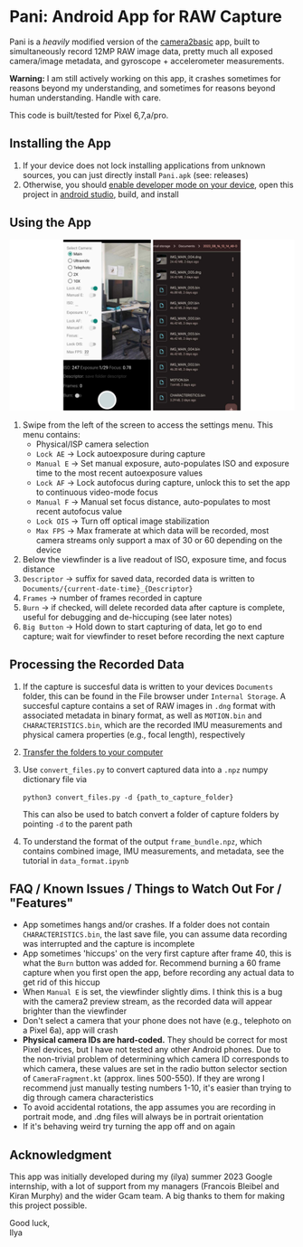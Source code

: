 # Pani: Android App for RAW Capture
Pani is a *heavily* modified version of the [camera2basic](https://github.com/android/camera-samples/tree/main/Camera2Basic) app, built to simultaneously record 12MP RAW image data, pretty much all exposed camera/image metadata, and gyroscope + accelerometer measurements. 

**Warning:** I am still actively working on this app, it crashes sometimes for reasons beyond my understanding, and sometimes for reasons beyond human understanding. Handle with care.

This code is built/tested for Pixel 6,7,a/pro.

## Installing the App
1. If your device does not lock installing applications from unknown sources, you can just directly install `Pani.apk` (see: releases)
2. Otherwise, you should [enable developer mode on your device](https://developer.android.com/studio/debug/dev-options), open this project in [android studio](https://developer.android.com/studio), build, and install



## Using the App
![app](!figs/app.png)                                                                       

1. Swipe from the left of the screen to access the settings menu. This menu contains:
    * Physical/ISP camera selection
    * `Lock AE` → Lock autoexposure during capture
    * `Manual E` → Set manual exposure, auto-populates ISO and exposure time to the most recent autoexposure values
    * `Lock AF` → Lock autofocus during capture, unlock this to set the app to continuous video-mode focus
    * `Manual F` → Manual set focus distance, auto-populates to most recent autofocus value
    * `Lock OIS` → Turn off optical image stabilization
    * `Max FPS` → Max framerate at which data will be recorded, most camera streams only support a max of 30 or 60 depending on the device
2. Below the viewfinder is a live readout of ISO, exposure time, and focus distance
3. `Descriptor` → suffix for saved data, recorded data is written to `Documents/{current-date-time}_{Descriptor}`
4. `Frames` → number of frames recorded in capture
5. `Burn` → if checked, will delete recorded data after capture is complete, useful for debugging and de-hiccuping (see later notes)
6. `Big Button` → Hold down to start capturing of data, let go to end capture; wait for viewfinder to reset before recording the next capture

## Processing the Recorded Data
1. If the capture is succesful data is written to your devices `Documents` folder, this can be found in the File browser under `Internal Storage`. A succesful capture contains a set of RAW images in `.dng` format with associated metadata in binary format, as well as `MOTION.bin` and `CHARACTERISTICS.bin`, which are the recorded IMU measurements and physical camera properties (e.g., focal length), respectively
2. [Transfer the folders to your computer](https://support.google.com/android/answer/9064445)
3. Use `convert_files.py` to convert captured data into a `.npz` numpy dictionary file via  

    ```python3 convert_files.py -d {path_to_capture_folder}```  

    This can also be used to batch convert a folder of capture folders by pointing `-d` to the parent path

4. To understand the format of the output `frame_bundle.npz`, which contains combined image, IMU measurements, and metadata, see the tutorial in `data_format.ipynb`


## FAQ / Known Issues / Things to Watch Out For / "Features"

* App sometimes hangs and/or crashes. If a folder does not contain `CHARACTERISTICS.bin`, the last save file, you can assume data recording was interrupted and the capture is incomplete
* App sometimes 'hiccups' on the very first capture after frame 40, this is what the `Burn` button was added for. Recommend burning a 60 frame capture when you first open the app, before recording any actual data to get rid of this hiccup
* When `Manual E` is set, the viewfinder slightly dims. I think this is a bug with the camera2 preview stream, as the recorded data will appear brighter than the viewfinder
* Don't select a camera that your phone does not have (e.g., telephoto on a Pixel 6a), app will crash
* **Physical camera IDs are hard-coded.** They should be correct for most Pixel devices, but I have not tested any other Android phones. Due to the non-trivial problem of determining which camera ID corresponds to which camera, these values are set in the radio button selector section of `CameraFragment.kt` (approx. lines 500-550). If they are wrong I recommend just manually testing numbers 1-10, it's easier than trying to dig through camera characteristics
* To avoid accidental rotations, the app assumes you are recording in portrait mode, and .dng files will always be in portrait orientation
* If it's behaving weird try turning the app off and on again

## Acknowledgment
This app was initially developed during my (ilya) summer 2023 Google internship, with a lot of support from my managers (Francois Bleibel and Kiran Murphy) and the wider Gcam team. A big thanks to them for making this project possible.

Good luck,  
Ilya

